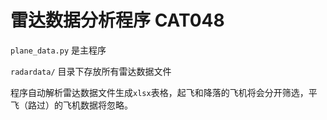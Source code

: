 # 雷达数据分析程序 CAT048

`plane_data.py` 是主程序

`radardata/` 目录下存放所有雷达数据文件

程序自动解析雷达数据文件生成`xlsx`表格，起飞和降落的飞机将会分开筛选，平飞（路过）的飞机数据将忽略。
